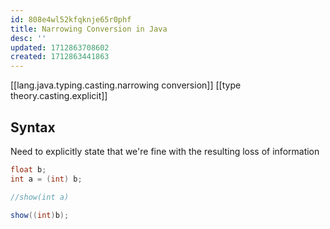 ```yaml
---
id: 808e4wl52kfqknje65r0phf
title: Narrowing Conversion in Java
desc: ''
updated: 1712863708602
created: 1712863441863
---
```


[[lang.java.typing.casting.narrowing conversion]]
[[type theory.casting.explicit]]

## Syntax

Need to explicitly state that we're fine with the resulting loss of information

```java
float b;
int a = (int) b;

//show(int a)

show((int)b);
```
